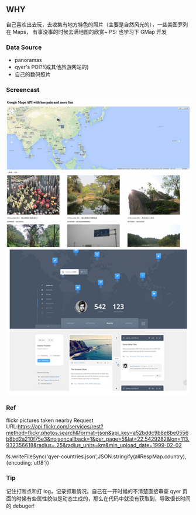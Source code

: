 ## WHY
自己喜欢出去玩，去收集有地方特色的照片（主要是自然风光的），一些美图罗列在 Maps， 有事没事的时候去满地图的欣赏~
PS: 也学习下 GMap 开发

### Data Source

- panoramas
- qyer's POI?!(或其他旅游网站的)
- 自己的数码照片

### Screencast

![demo1.png](./_materials/mvp-v0.jpg)
![demo2.png](./_materials/design-incubator.png)

### Ref
flickr pictures taken nearby
Request URL:https://api.flickr.com/services/rest?method=flickr.photos.search&format=json&api_key=a52bddc9b8e8be0556b8bd2a210f75e3&nojsoncallback=1&per_page=5&lat=22.5429282&lon=113.932356618&radius=.25&radius_units=km&min_upload_date=1999-02-02

fs.writeFileSync('qyer-countries.json',JSON.stringify(allRespMap.country),{encoding:'utf8'})


### Tip
记住打断点和打 log，记录抓取情况。自己在一开时候的不清楚直接审查 qyer 页面的时候有些属性貌似是动态生成的，那么在代码中就没有获取到，导致很长时间的 debuger!